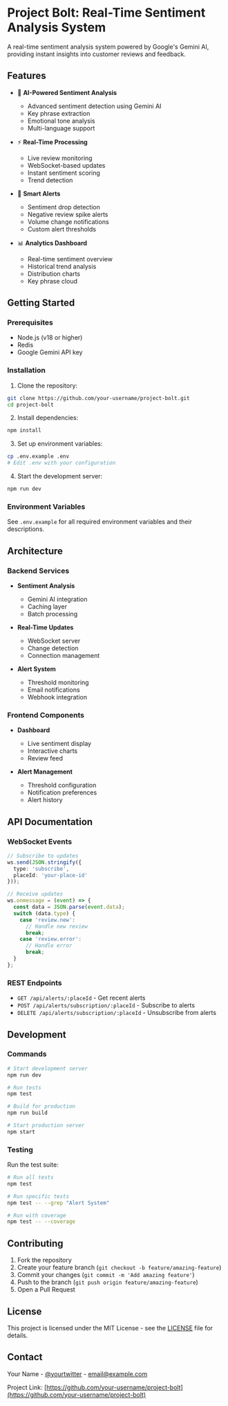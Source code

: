 # Project Bolt: Real-Time Sentiment Analysis System

A real-time sentiment analysis system powered by Google's Gemini AI, providing instant insights into customer reviews and feedback.

## Features

- 🤖 **AI-Powered Sentiment Analysis**
  - Advanced sentiment detection using Gemini AI
  - Key phrase extraction
  - Emotional tone analysis
  - Multi-language support

- ⚡ **Real-Time Processing**
  - Live review monitoring
  - WebSocket-based updates
  - Instant sentiment scoring
  - Trend detection

- 🔔 **Smart Alerts**
  - Sentiment drop detection
  - Negative review spike alerts
  - Volume change notifications
  - Custom alert thresholds

- 📊 **Analytics Dashboard**
  - Real-time sentiment overview
  - Historical trend analysis
  - Distribution charts
  - Key phrase cloud

## Getting Started

### Prerequisites

- Node.js (v18 or higher)
- Redis
- Google Gemini API key

### Installation

1. Clone the repository:
```bash
git clone https://github.com/your-username/project-bolt.git
cd project-bolt
```

2. Install dependencies:
```bash
npm install
```

3. Set up environment variables:
```bash
cp .env.example .env
# Edit .env with your configuration
```

4. Start the development server:
```bash
npm run dev
```

### Environment Variables

See `.env.example` for all required environment variables and their descriptions.

## Architecture

### Backend Services

- **Sentiment Analysis**
  - Gemini AI integration
  - Caching layer
  - Batch processing

- **Real-Time Updates**
  - WebSocket server
  - Change detection
  - Connection management

- **Alert System**
  - Threshold monitoring
  - Email notifications
  - Webhook integration

### Frontend Components

- **Dashboard**
  - Live sentiment display
  - Interactive charts
  - Review feed

- **Alert Management**
  - Threshold configuration
  - Notification preferences
  - Alert history

## API Documentation

### WebSocket Events

```typescript
// Subscribe to updates
ws.send(JSON.stringify({
  type: 'subscribe',
  placeId: 'your-place-id'
}));

// Receive updates
ws.onmessage = (event) => {
  const data = JSON.parse(event.data);
  switch (data.type) {
    case 'review.new':
      // Handle new review
      break;
    case 'review.error':
      // Handle error
      break;
  }
};
```

### REST Endpoints

- `GET /api/alerts/:placeId` - Get recent alerts
- `POST /api/alerts/subscription/:placeId` - Subscribe to alerts
- `DELETE /api/alerts/subscription/:placeId` - Unsubscribe from alerts

## Development

### Commands

```bash
# Start development server
npm run dev

# Run tests
npm test

# Build for production
npm run build

# Start production server
npm start
```

### Testing

Run the test suite:
```bash
# Run all tests
npm test

# Run specific tests
npm test -- --grep "Alert System"

# Run with coverage
npm test -- --coverage
```

## Contributing

1. Fork the repository
2. Create your feature branch (`git checkout -b feature/amazing-feature`)
3. Commit your changes (`git commit -m 'Add amazing feature'`)
4. Push to the branch (`git push origin feature/amazing-feature`)
5. Open a Pull Request

## License

This project is licensed under the MIT License - see the [LICENSE](LICENSE) file for details.

## Contact

Your Name - [@yourtwitter](https://twitter.com/yourtwitter) - email@example.com

Project Link: [https://github.com/your-username/project-bolt](https://github.com/your-username/project-bolt)